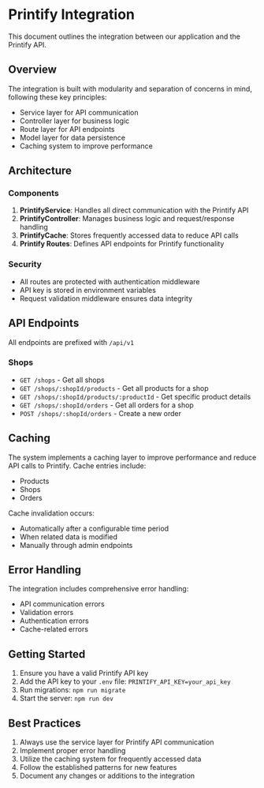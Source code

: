 # Printify Integration

This document outlines the integration between our application and the Printify API.

## Overview

The integration is built with modularity and separation of concerns in mind, following these key principles:
- Service layer for API communication
- Controller layer for business logic
- Route layer for API endpoints
- Model layer for data persistence
- Caching system to improve performance

## Architecture

### Components

1. **PrintifyService**: Handles all direct communication with the Printify API
2. **PrintifyController**: Manages business logic and request/response handling
3. **PrintifyCache**: Stores frequently accessed data to reduce API calls
4. **Printify Routes**: Defines API endpoints for Printify functionality

### Security

- All routes are protected with authentication middleware
- API key is stored in environment variables
- Request validation middleware ensures data integrity

## API Endpoints

All endpoints are prefixed with `/api/v1`

### Shops
- `GET /shops` - Get all shops
- `GET /shops/:shopId/products` - Get all products for a shop
- `GET /shops/:shopId/products/:productId` - Get specific product details
- `GET /shops/:shopId/orders` - Get all orders for a shop
- `POST /shops/:shopId/orders` - Create a new order

## Caching

The system implements a caching layer to improve performance and reduce API calls to Printify. Cache entries include:
- Products
- Shops
- Orders

Cache invalidation occurs:
- Automatically after a configurable time period
- When related data is modified
- Manually through admin endpoints

## Error Handling

The integration includes comprehensive error handling:
- API communication errors
- Validation errors
- Authentication errors
- Cache-related errors

## Getting Started

1. Ensure you have a valid Printify API key
2. Add the API key to your `.env` file: `PRINTIFY_API_KEY=your_api_key`
3. Run migrations: `npm run migrate`
4. Start the server: `npm run dev`

## Best Practices

1. Always use the service layer for Printify API communication
2. Implement proper error handling
3. Utilize the caching system for frequently accessed data
4. Follow the established patterns for new features
5. Document any changes or additions to the integration
